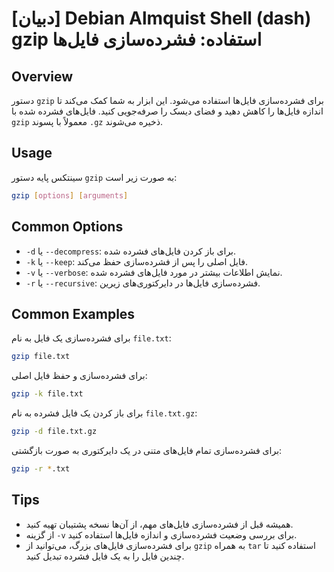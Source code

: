 # [دبیان] Debian Almquist Shell (dash) gzip استفاده: فشرده‌سازی فایل‌ها

## Overview
دستور `gzip` برای فشرده‌سازی فایل‌ها استفاده می‌شود. این ابزار به شما کمک می‌کند تا اندازه فایل‌ها را کاهش دهید و فضای دیسک را صرفه‌جویی کنید. فایل‌های فشرده شده با `gzip` معمولاً با پسوند `.gz` ذخیره می‌شوند.

## Usage
سینتکس پایه دستور `gzip` به صورت زیر است:

```bash
gzip [options] [arguments]
```

## Common Options
- `-d` یا `--decompress`: برای باز کردن فایل‌های فشرده شده.
- `-k` یا `--keep`: فایل اصلی را پس از فشرده‌سازی حفظ می‌کند.
- `-v` یا `--verbose`: نمایش اطلاعات بیشتر در مورد فایل‌های فشرده شده.
- `-r` یا `--recursive`: فشرده‌سازی فایل‌ها در دایرکتوری‌های زیرین.

## Common Examples
برای فشرده‌سازی یک فایل به نام `file.txt`:

```bash
gzip file.txt
```

برای فشرده‌سازی و حفظ فایل اصلی:

```bash
gzip -k file.txt
```

برای باز کردن یک فایل فشرده به نام `file.txt.gz`:

```bash
gzip -d file.txt.gz
```

برای فشرده‌سازی تمام فایل‌های متنی در یک دایرکتوری به صورت بازگشتی:

```bash
gzip -r *.txt
```

## Tips
- همیشه قبل از فشرده‌سازی فایل‌های مهم، از آن‌ها نسخه پشتیبان تهیه کنید.
- از گزینه `-v` برای بررسی وضعیت فشرده‌سازی و اندازه فایل‌ها استفاده کنید.
- برای فشرده‌سازی فایل‌های بزرگ، می‌توانید از `gzip` به همراه `tar` استفاده کنید تا چندین فایل را به یک فایل فشرده تبدیل کنید.
